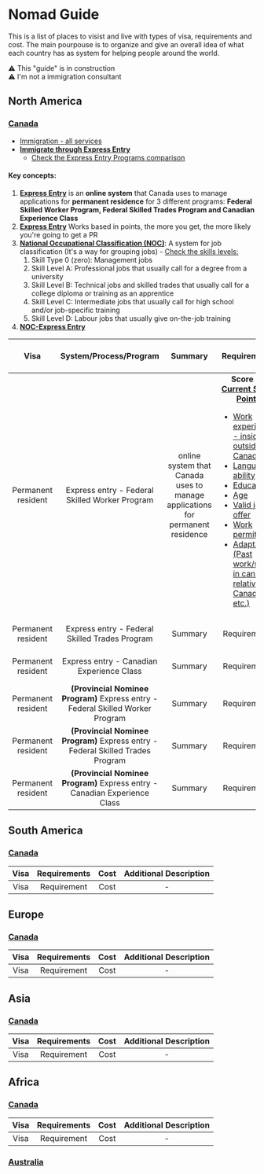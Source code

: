 # Nomad Guide
This is a list of places to visist and live with types of visa, requirements and cost. The main pourpouse is to organize and give an overall idea of what each country has as system for helping people around the world.

:warning: This "guide" is in construction
<br>
:warning: I'm not a immigration consultant

## North America

### [Canada](https://www.canada.ca/en.html)

* [Immigration - all services ](https://www.canada.ca/en/immigration-refugees-citizenship/services/immigrate-canada.html)
* **[Immigrate through Express Entry](https://www.canada.ca/en/immigration-refugees-citizenship/services/immigrate-canada/express-entry.html)** 
    * [Check the Express Entry Programs comparison](https://www.canada.ca/en/immigration-refugees-citizenship/services/immigrate-canada/express-entry/eligibility/compare.html)

#### Key concepts:
1. **[Express Entry](https://www.canada.ca/en/immigration-refugees-citizenship/services/immigrate-canada/express-entry/works.html)** is an **online system** that Canada uses to manage applications for **permanent residence** for 3 different programs: **Federal Skilled Worker Program, Federal Skilled Trades Program and Canadian Experience Class**
1. **[Express Entry](https://www.canada.ca/en/immigration-refugees-citizenship/services/immigrate-canada/express-entry/works.html)**  Works based in points, the more you get, the more likely you're going to get a PR
1. **[National Occupational Classification (NOC)](https://noc.esdc.gc.ca/Home/Welcome/746c1d1b366b42aa885a9923e546fd1c?GoCTemplateCulture=en-CA)**: A system for job classification (It's a way for grouping jobs) - [Check the skills levels:](https://noc.esdc.gc.ca/Structure/ViewStructureList/bfe68872f9df4fb59fcc1f6266ad2b84)
    1. Skill Type 0 (zero): Management jobs
    1. Skill Level A: Professional jobs that usually call for a degree from a university
    1. Skill Level B: Technical jobs and skilled trades that usually call for a college diploma or training as an apprentice
    1. Skill Level C: Intermediate jobs that usually call for high school and/or job-specific training
    1. Skill Level D: Labour jobs that usually give on-the-job training
1. **[NOC-Express Entry](https://www.canada.ca/en/immigration-refugees-citizenship/services/immigrate-canada/express-entry/eligibility/find-national-occupation-code.html)**



 Visa | System/Process/Program | Summary | Requirements | Proof of Funds | <p style="color: red">Total Cost</p> | Additional information |
:----:|:------------:|:------------:|:------------:|:----:|:----:|:----------------------:|
Permanent resident  | Express entry - Federal Skilled Worker Program | online system that Canada uses to manage applications for permanent residence| **Score >= [Current Score Points](https://www.canada.ca/en/immigration-refugees-citizenship/services/immigrate-canada/express-entry/eligibility/federal-skilled-workers/six-selection-factors-federal-skilled-workers.html)** <ul style="text-align: left"><li>[Work experience - inside or outside Canada ](https://www.canada.ca/en/immigration-refugees-citizenship/services/immigrate-canada/express-entry/eligibility/federal-skilled-workers/six-selection-factors-federal-skilled-workers.html#experience)</li> <li>[Language ability](https://www.canada.ca/en/immigration-refugees-citizenship/services/immigrate-canada/express-entry/eligibility/federal-skilled-workers/six-selection-factors-federal-skilled-workers.html#language)</li><li>[Education](https://www.canada.ca/en/immigration-refugees-citizenship/services/immigrate-canada/express-entry/eligibility/federal-skilled-workers/six-selection-factors-federal-skilled-workers.html#education) </li> <li>[Age](https://www.canada.ca/en/immigration-refugees-citizenship/services/immigrate-canada/express-entry/eligibility/federal-skilled-workers/six-selection-factors-federal-skilled-workers.html#age) </li> <li> [Valid job offer](https://www.canada.ca/en/immigration-refugees-citizenship/services/immigrate-canada/express-entry/eligibility/federal-skilled-workers/six-selection-factors-federal-skilled-workers.html#employment) </li> <li>[Work permit](https://www.canada.ca/en/immigration-refugees-citizenship/services/work-canada.html) </li> <li>[Adaptability (Past work/study in canada, relatives in Canada etc.)](https://www.canada.ca/en/immigration-refugees-citizenship/services/immigrate-canada/express-entry/eligibility/federal-skilled-workers/six-selection-factors-federal-skilled-workers.html#adaptability)</li> </ul>| [Check the current proof of funds table](https://www.canada.ca/en/immigration-refugees-citizenship/services/immigrate-canada/express-entry/documents/proof-funds.html)| Total requirements's debt + total saved + proof of funds | [For detailed description of all requirements, check the official Canadian Guide](https://www.canada.ca/en/immigration-refugees-citizenship/services/immigrate-canada/express-entry/eligibility/federal-skilled-workers.html)|
Permanent resident  | Express entry - Federal Skilled Trades Program  | Summary | Requirements | Proof of Funds | Total Cost| Additional desc|
Permanent resident  | Express entry - Canadian Experience Class  | Summary | Requirements | Proof of Funds | Total Cost| Additional desc|
Permanent resident  | **(Provincial Nominee Program)** Express entry - Federal Skilled Worker Program  | Summary | Requirements | Proof of Funds | Total Cost| Additional desc|
Permanent resident  | **(Provincial Nominee Program)** Express entry - Federal Skilled Trades Program  | Summary | Requirements | Proof of Funds | Total Cost| Additional desc|
Permanent resident  | **(Provincial Nominee Program)** Express entry - Canadian Experience Class  | Summary | Requirements | Proof of Funds | Total Cost| Additional desc|




## South America

### [Canada](https://www.canada.ca/en.html)
 Visa | Requirements | Cost | Additional Description |
:----:|:------------:|:----:|:----------------------:|
Visa  | Requirement  | Cost | -                      |



## Europe

### [Canada](https://www.canada.ca/en.html)
 Visa | Requirements | Cost | Additional Description |
:----:|:------------:|:----:|:----------------------:|
Visa  | Requirement  | Cost | -                      |



## Asia

### [Canada](https://www.canada.ca/en.html)
 Visa | Requirements | Cost | Additional Description |
:----:|:------------:|:----:|:----------------------:|
Visa  | Requirement  | Cost | -                      |



## Africa

### [Canada](https://www.canada.ca/en.html)
 Visa | Requirements | Cost | Additional Description |
:----:|:------------:|:----:|:----------------------:|
Visa  | Requirement  | Cost | -                      |




### [Australia](https://www.canada.ca/en.html)

